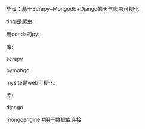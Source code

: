 毕设：基于Scrapy+Mongodb+Django的天气爬虫可视化





tinqi是爬虫:

用conda的py:

库:

scrapy        

pymongo






mysite是web可视化:

库:

django

mongoengine      #用于数据库连接

